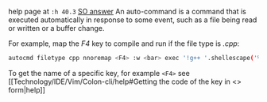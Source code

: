 help page at `:h 40.3`
[SO answer](https://stackoverflow.com/a/28310179)
An auto-command is a command that is executed automatically in response to some event, such as a file being read or written or a buffer change.

For example, map the *F4* key to compile and run if the file type is *.cpp*:
```sh
autocmd filetype cpp nnoremap <F4> :w <bar> exec '!g++ '.shellescape('%').' -o '.shellescape('%:r').' && ./'.shellescape('%:r')<CR>
```

To get the name of a specific key, for example `<F4>` see [[Technology/IDE/Vim/Colon-cli/help#Getting the code of the key in <> form|help]]
